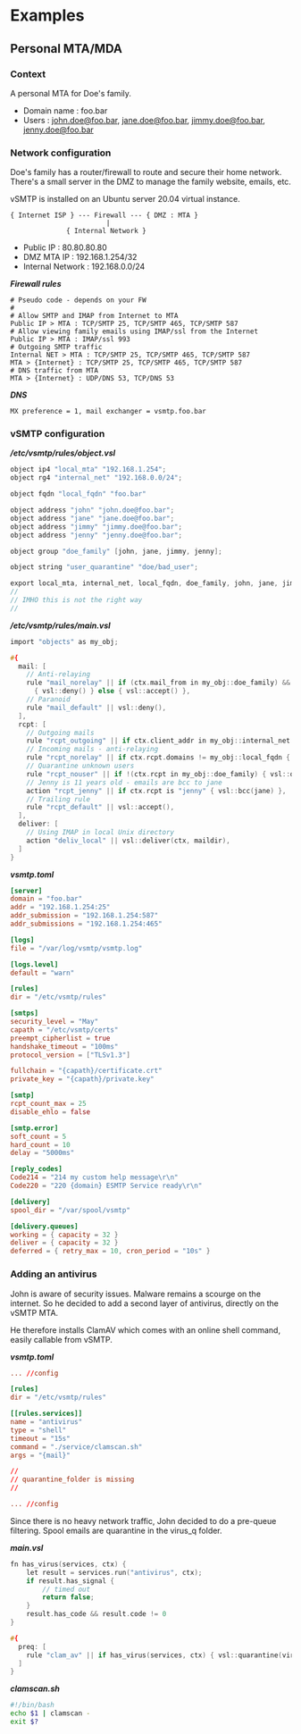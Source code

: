 # Examples

## Personal MTA/MDA

### Context

A personal MTA for Doe's family.

- Domain name : foo.bar
- Users : john.doe@foo.bar, jane.doe@foo.bar, jimmy.doe@foo.bar, jenny.doe@foo.bar

### Network configuration

Doe's family has a router/firewall to route and secure their home network.
There's a small server in the DMZ to manage the family website, emails, etc.

vSMTP is installed on an Ubuntu server 20.04 virtual instance.

```console
{ Internet ISP } --- Firewall --- { DMZ : MTA }
                        |
              { Internal Network }
```

- Public IP : 80.80.80.80
- DMZ MTA IP : 192.168.1.254/32
- Internal Network : 192.168.0.0/24

___Firewall rules___

```shell
# Pseudo code - depends on your FW
#
# Allow SMTP and IMAP from Internet to MTA
Public IP > MTA : TCP/SMTP 25, TCP/SMTP 465, TCP/SMTP 587
# Allow viewing family emails using IMAP/ssl from the Internet 
Public IP > MTA : IMAP/ssl 993 
# Outgoing SMTP traffic
Internal NET > MTA : TCP/SMTP 25, TCP/SMTP 465, TCP/SMTP 587
MTA > {Internet} : TCP/SMTP 25, TCP/SMTP 465, TCP/SMTP 587
# DNS traffic from MTA
MTA > {Internet} : UDP/DNS 53, TCP/DNS 53
```

___DNS___

```shell
MX preference = 1, mail exchanger = vsmtp.foo.bar
```

### vSMTP configuration

___/etc/vsmtp/rules/object.vsl___

```c
object ip4 "local_mta" "192.168.1.254";
object rg4 "internal_net" "192.168.0.0/24";

object fqdn "local_fqdn" "foo.bar"

object address "john" "john.doe@foo.bar";
object address "jane" "jane.doe@foo.bar";
object address "jimmy" "jimmy.doe@foo.bar";
object address "jenny" "jenny.doe@foo.bar";

object group "doe_family" [john, jane, jimmy, jenny];

object string "user_quarantine" "doe/bad_user";

export local_mta, internal_net, local_fqdn, doe_family, john, jane, jimmy, jenny, user_quarantine;
//
// IMHO this is not the right way 
//
```

___/etc/vsmtp/rules/main.vsl___

```c
import "objects" as my_obj;

#{
  mail: [
    // Anti-relaying 
    rule "mail_norelay" || if (ctx.mail_from in my_obj::doe_family) && !(ctx.client_addr in my_obj::internal_net) 
      { vsl::deny() } else { vsl::accept() },
    // Paranoid
    rule "mail_default" || vsl::deny(), 
  ],
  rcpt: [
    // Outgoing mails
    rule "rcpt_outgoing" || if ctx.client_addr in my_obj::internal_net { vsl::accept() } else { vsl::next() },
    // Incoming mails - anti-relaying 
    rule "rcpt_norelay" || if ctx.rcpt.domains != my_obj::local_fqdn { vsl::deny() } else { vsl::next() },
    // Quarantine unknown users
    rule "rcpt_nouser" || if !(ctx.rcpt in my_obj::doe_family) { vsl::quarantine(user_quarantine) }, 
    // Jenny is 11 years old - emails are bcc to jane
    action "rcpt_jenny" || if ctx.rcpt is "jenny" { vsl::bcc(jane) },
    // Trailing rule 
    rule "rcpt_default" || vsl::accept(),
  ],
  deliver: [
    // Using IMAP in local Unix directory
    action "deliv_local" || vsl::deliver(ctx, maildir),
  ]
}
```

___vsmtp.toml___

```toml
[server]
domain = "foo.bar"
addr = "192.168.1.254:25"
addr_submission = "192.168.1.254:587"
addr_submissions = "192.168.1.254:465"

[logs]
file = "/var/log/vsmtp/vsmtp.log"

[logs.level]
default = "warn"

[rules]
dir = "/etc/vsmtp/rules"

[smtps]
security_level = "May"
capath = "/etc/vsmtp/certs"
preempt_cipherlist = true
handshake_timeout = "100ms"
protocol_version = ["TLSv1.3"]

fullchain = "{capath}/certificate.crt"
private_key = "{capath}/private.key"

[smtp]
rcpt_count_max = 25
disable_ehlo = false

[smtp.error]
soft_count = 5
hard_count = 10
delay = "5000ms"

[reply_codes]
Code214 = "214 my custom help message\r\n"
Code220 = "220 {domain} ESMTP Service ready\r\n"

[delivery]
spool_dir = "/var/spool/vsmtp"

[delivery.queues]
working = { capacity = 32 }
deliver = { capacity = 32 }
deferred = { retry_max = 10, cron_period = "10s" }
```

### Adding an antivirus

John is aware of security issues. Malware remains a scourge on the internet.
So he decided to add a second layer of antivirus, directly on the vSMTP MTA.

He therefore installs ClamAV which comes with an online shell command, easily callable from vSMTP.

___vsmtp.toml___

```toml
... //config 

[rules]
dir = "/etc/vsmtp/rules"

[[rules.services]]
name = "antivirus"
type = "shell"
timeout = "15s"
command = "./service/clamscan.sh"
args = "{mail}"

//
// quarantine_folder is missing
//

... //config 
```

Since there is no heavy network traffic, John decided to do a pre-queue filtering.
Spool emails are quarantine in the virus_q folder.

___main.vsl___

```c
fn has_virus(services, ctx) {
    let result = services.run("antivirus", ctx);
    if result.has_signal {
        // timed out
        return false;
    }
    result.has_code && result.code != 0
}

#{
  preq: [
    rule "clam_av" || if has_virus(services, ctx) { vsl::quarantine(virus_q) } else { vsl::accept() } 
  ]
}
```

___clamscan.sh___

```bash
#!/bin/bash
echo $1 | clamscan -
exit $?
```
